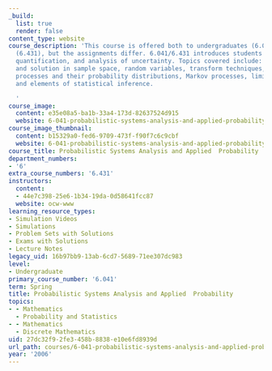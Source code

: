 ```yaml
---
_build:
  list: true
  render: false
content_type: website
course_description: 'This course is offered both to undergraduates (6.041) and graduates
  (6.431), but the assignments differ. 6.041/6.431 introduces students to the modeling,
  quantification, and analysis of uncertainty. Topics covered include: formulation
  and solution in sample space, random variables, transform techniques, simple random
  processes and their probability distributions, Markov processes, limit theorems,
  and elements of statistical inference.

  '
course_image:
  content: e35e08a5-ba1b-33a4-173d-82637524d915
  website: 6-041-probabilistic-systems-analysis-and-applied-probability-spring-2006
course_image_thumbnail:
  content: b15329a0-fed6-9709-473f-f90f7c6c9cbf
  website: 6-041-probabilistic-systems-analysis-and-applied-probability-spring-2006
course_title: Probabilistic Systems Analysis and Applied  Probability
department_numbers:
- '6'
extra_course_numbers: '6.431'
instructors:
  content:
  - 44e7c398-25e6-1b34-19da-0d58641fcc87
  website: ocw-www
learning_resource_types:
- Simulation Videos
- Simulations
- Problem Sets with Solutions
- Exams with Solutions
- Lecture Notes
legacy_uid: 16b97bb9-13ab-6cd7-5689-71ee307dc983
level:
- Undergraduate
primary_course_number: '6.041'
term: Spring
title: Probabilistic Systems Analysis and Applied  Probability
topics:
- - Mathematics
  - Probability and Statistics
- - Mathematics
  - Discrete Mathematics
uid: 27dc32f9-2fe3-458b-8838-e10e6fd8939d
url_path: courses/6-041-probabilistic-systems-analysis-and-applied-probability-spring-2006
year: '2006'
---
```

